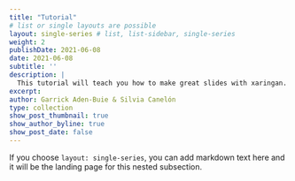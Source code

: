 ```yaml
---
title: "Tutorial"
# list or single layouts are possible
layout: single-series # list, list-sidebar, single-series
weight: 2
publishDate: 2021-06-08
date: 2021-06-08
subtitle: ''
description: |
  This tutorial will teach you how to make great slides with xaringan.
excerpt: 
author: Garrick Aden-Buie & Silvia Canelón
type: collection
show_post_thumbnail: true
show_author_byline: true
show_post_date: false
---
```


If you choose `layout: single-series`, you can add markdown text here and it will be the landing page for this nested subsection.
